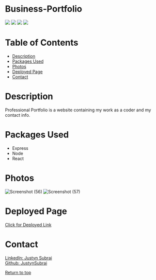 # Business-Portfolio

![](https://img.shields.io/badge/Javascript-yellow.svg)
![](https://img.shields.io/badge/Express.js-orange.svg)
![](https://img.shields.io/badge/Node.js-green.svg)
![](https://img.shields.io/badge/React-blue.svg)



# Table of Contents
* [Description](#description)
* [Packages Used](#packages-used)
* [Photos](#photos)
* [Deployed Page](#deployed-page)
* [Contact](#contact)

# Description

<p>Professional Portfolio is a website containing my work as a coder and my contact info.</p>


# Packages Used
  * Express
  * Node
  * React

# Photos
![Screenshot (56)](https://user-images.githubusercontent.com/93629180/175853319-be5d078e-ea6a-4d8a-9071-e945e0f49b25.png)
![Screenshot (57)](https://user-images.githubusercontent.com/93629180/175853431-204587d3-f399-460e-b5ed-b90569128de2.png)


# Deployed Page
<a href="https://justynsubrai.github.io/Business-Portfolio/">Click for Deployed Link</a> 
 
# Contact
<a href="https://www.linkedin.com/in/justyn-subrai-856584224/">LinkedIn: Justyn Subrai </a><br>
<a href="https://github.com/JustynSubrai">Github: JustynSubrai</a><br>

[Return to top](#business-portfolio)
